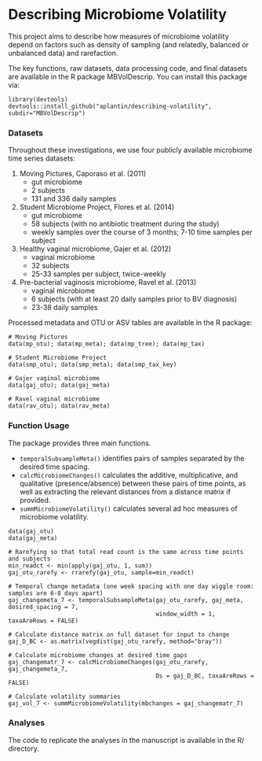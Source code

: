 # Describing Microbiome Volatility 

This project aims to describe how measures of microbiome volatility depend on factors such as density of sampling (and relatedly, balanced or unbalanced data) and rarefaction. 

The key functions, raw datasets, data processing code, and final datasets are available in the R package MBVolDescrip. You can install this package via: 

```
library(devtools)
devtools::install_github("aplantin/describing-volatility", subdir="MBVolDescrip")
```

### Datasets 

Throughout these investigations, we use four publicly available microbiome time series datasets: 

1. Moving Pictures, Caporaso et al. (2011) 
    - gut microbiome 
    - 2 subjects
    - 131 and 336 daily samples 
2. Student Microbiome Project, Flores et al. (2014) 
    - gut microbiome
    - 58 subjects (with no antibiotic treatment during the study)
    - weekly samples over the course of 3 months; 7-10 time samples per subject
3. Healthy vaginal microbiome, Gajer et al. (2012) 
    - vaginal microbiome 
    - 32 subjects 
    - 25-33 samples per subject, twice-weekly 
4. Pre-bacterial vaginosis microbiome, Ravel et al. (2013) 
    - vaginal microbiome 
    - 6 subjects (with at least 20 daily samples prior to BV diagnosis) 
    - 23-38 daily samples 

Processed metadata and OTU or ASV tables are available in the R package: 

```
# Moving Pictures
data(mp_otu); data(mp_meta); data(mp_tree); data(mp_tax)

# Student Microbiome Project 
data(smp_otu); data(smp_meta); data(smp_tax_key) 

# Gajer vaginal microbiome 
data(gaj_otu); data(gaj_meta) 

# Ravel vaginal microbiome
data(rav_otu); data(rav_meta) 
```


### Function Usage 

The package provides three main functions. 

- `temporalSubsampleMeta()` identifies pairs of samples separated by the desired time spacing. 
- `calcMicrobiomeChanges()` calculates the additive, multiplicative, and qualitative (presence/absence) between these pairs of time points, as well as extracting the relevant distances from a distance matrix if provided. 
- `summMicrobiomeVolatility()` calculates several ad hoc measures of microbiome volatility. 
    
    
```
data(gaj_otu) 
data(gaj_meta) 

# Rarefying so that total read count is the same across time points and subjects 
min_readct <- min(apply(gaj_otu, 1, sum))
gaj_otu_rarefy <- rrarefy(gaj_otu, sample=min_readct)

# Temporal change metadata (one week spacing with one day wiggle room: samples are 6-8 days apart) 
gaj_changemeta_7 <- temporalSubsampleMeta(gaj_otu_rarefy, gaj_meta, desired_spacing = 7, 
                                          window_width = 1, taxaAreRows = FALSE) 

# Calculate distance matrix on full dataset for input to change
gaj_D_BC <- as.matrix(vegdist(gaj_otu_rarefy, method="bray"))

# Calculate microbiome changes at desired time gaps 
gaj_changematr_7 <- calcMicrobiomeChanges(gaj_otu_rarefy, gaj_changemeta_7, 
                                          Ds = gaj_D_BC, taxaAreRows = FALSE)

# Calculate volatility summaries 
gaj_vol_7 <- summMicrobiomeVolatility(mbchanges = gaj_changematr_7)
```

### Analyses 

The code to replicate the analyses in the manuscript is available in the R/ directory. 
